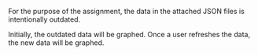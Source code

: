For the purpose of the assignment, the data in the attached JSON files is intentionally outdated.

Initially, the outdated data will be graphed. Once a user refreshes the data, the new data will be graphed. 
